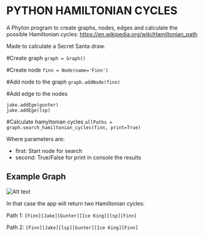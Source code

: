 PYTHON HAMILTONIAN CYCLES
===========

A Phyton program to create graphs, nodes, edges and calculate the possible Hamiltonian cycles:
https://en.wikipedia.org/wiki/Hamiltonian_path

Made to calculate a Secret Santa draw.

#Create graph
```graph = Graph()```

#Create node
```finn = Node(name='Finn')```

#Add node to the graph
```graph.addNode(finn)```

#Add edge to the nodes
```
jake.addEge(gunter)
jake.addEge(lsp)
```

#Calculate hamyltonian cycles
``` allPaths = graph.search_hamiltonian_cycles(finn, print=True) ```

Where parameters are:
* first: Start node for search
* second: True/False for print in console the results

## Example Graph
![Alt text](exampleGraph.png?raw=true "Example Graph")

In that case the app will return two Hamiltonian cycles:

Path 1:
`[Finn][Jake][Gunter][Ice King][lsp][Finn]` 

Path 2:
`[Finn][Jake][lsp][Gunter][Ice King][Finn]` 

